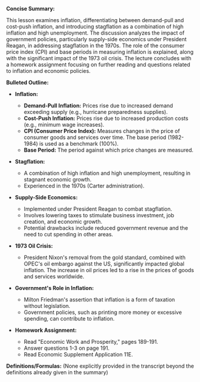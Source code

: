 **Concise Summary:**

This lesson examines inflation, differentiating between demand-pull and cost-push inflation, and introducing stagflation as a combination of high inflation and high unemployment.  The discussion analyzes the impact of government policies, particularly supply-side economics under President Reagan, in addressing stagflation in the 1970s. The role of the consumer price index (CPI) and base periods in measuring inflation is explained, along with the significant impact of the 1973 oil crisis. The lecture concludes with a homework assignment focusing on further reading and questions related to inflation and economic policies.

**Bulleted Outline:**

* **Inflation:**
    * **Demand-Pull Inflation:** Prices rise due to increased demand exceeding supply (e.g., hurricane preparedness supplies).
    * **Cost-Push Inflation:** Prices rise due to increased production costs (e.g., minimum wage increases).
    * **CPI (Consumer Price Index):** Measures changes in the price of consumer goods and services over time.  The base period (1982-1984) is used as a benchmark (100%).
    * **Base Period:** The period against which price changes are measured.

* **Stagflation:**
    * A combination of high inflation and high unemployment, resulting in stagnant economic growth.
    * Experienced in the 1970s (Carter administration).

* **Supply-Side Economics:**
    * Implemented under President Reagan to combat stagflation.
    * Involves lowering taxes to stimulate business investment, job creation, and economic growth.
    * Potential drawbacks include reduced government revenue and the need to cut spending in other areas.

* **1973 Oil Crisis:**
    *  President Nixon's removal from the gold standard, combined with OPEC's oil embargo against the US, significantly impacted global inflation.  The increase in oil prices led to a rise in the prices of goods and services worldwide.


* **Government's Role in Inflation:**
    * Milton Friedman's assertion that inflation is a form of taxation without legislation.
    *  Government policies, such as printing more money or excessive spending, can contribute to inflation.


* **Homework Assignment:**
    * Read "Economic Work and Prosperity," pages 189-191.
    * Answer questions 1-3 on page 191.
    * Read Economic Supplement Application 11E.


**Definitions/Formulas:** (None explicitly provided in the transcript beyond the definitions already given in the summary)


